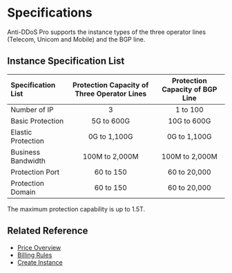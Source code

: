 # Specifications

Anti-DDoS Pro supports the instance types of the three operator lines (Telecom, Unicom and Mobile) and the BGP line.

## Instance Specification List

| Specification List | Protection Capacity of Three Operator Lines | Protection Capacity of BGP Line |  
| :------ | :---------: | :---------: |
| Number of IP    | 3 | 1 to 100 |
| Basic Protection  | 5G to 600G       | 10G to 600G  |
| Elastic Protection  | 0G to 1,100G      | 0G to 1,100G  |  	
| Business Bandwidth  | 100M to 2,000M    | 100M to 2,000M  |  
| Protection Port  | 60 to 150      | 60 to 20,000  |  
| Protection Domain  | 60 to 150	     | 60 to 20,000  | 

The maximum protection capability is up to 1.5T.

## Related Reference


- [Price Overview](../Pricing/Price-Overview.md)
- [Billing Rules](../Pricing/Billing-Rules.md)
- [Create Instance](../Getting-Started/Create-Instance.md)
